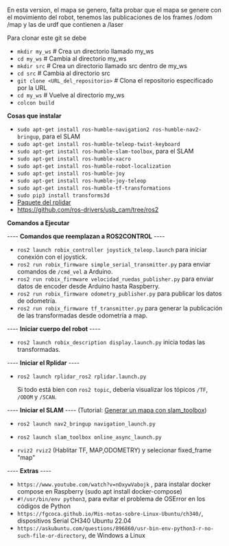 En esta version, el mapa se genero, falta probar que el mapa se genere con el movimiento del robot, tenemos las publicaciones de los frames /odom /map y las de urdf que contienen a /laser

Para clonar este git se debe

- `mkdir my_ws`             # Crea un directorio llamado my_ws
- `cd my_ws`                 # Cambia al directorio  my_ws
- `mkdir src`                # Crea un directorio llamado src dentro de my_ws
- `cd src`                 # Cambia al directorio src
- `git clone <URL_del_repositorio>`   # Clona el repositorio especificado por la URL
- `cd my_ws`  # Vuelve al directorio  my_ws
- `colcon build` 


**Cosas que instalar**

- `sudo apt-get install ros-humble-navigation2 ros-humble-nav2-bringup`, para el SLAM
- `sudo apt-get install ros-humble-teleop-twist-keyboard`
- `sudo apt-get install ros-humble-slam-toolbox`, para el SLAM
- `sudo apt-get install ros-humble-xacro`
- `sudo apt-get install ros-humble-robot-localization`
- `sudo apt-get install ros-humble-joy`
- `sudo apt-get install ros-humble-joy-teleop`
- `sudo apt-get install ros-humble-tf-transformations`
- `sudo pip3 install transforms3d`
- [Paquete del rplidar](https://github.com/babakhani/rplidar_ros2)
- https://github.com/ros-drivers/usb_cam/tree/ros2




**Comandos a Ejecutar**

---- **Comandos que reemplazan a ROS2CONTROL** ----

- `ros2 launch robix_controller joystick_teleop.launch` para iniciar conexión con el joystick.
- `ros2 run robix_firmware simple_serial_transmitter.py` para enviar comandos de `/cmd_vel` a Arduino.
- `ros2 run robix_firmware velocidad_ruedas_publisher.py` para enviar datos de encoder desde Arduino hasta Raspberry.
- `ros2 run robix_firmware odometry_publisher.py` para publicar los datos de odometría.
- `ros2 run robix_firmware tf_transmitter.py` para generar la publicación de las transformadas desde odometría a map.

---- **Iniciar cuerpo del robot** ----

- `ros2 launch robix_description display.launch.py` inicia todas las transformadas.

---- **Iniciar el Rplidar** ----

- `ros2 launch rplidar_ros2 rplidar.launch.py`

  Si todo está bien con `ros2 topic`, debería visualizar los tópicos `/TF`, `/ODOM` y `/SCAN`.

---- **Iniciar el SLAM** ---- 
(Tutorial: [Generar un mapa con slam_toolbox](https://roboticsbackend.com/ros2-nav2-generate-a-map-with-slam_toolbox/))

- `ros2 launch nav2_bringup navigation_launch.py`

- `ros2 launch slam_toolbox online_async_launch.py`
- `rviz2 rviz2` (Hablitar TF, MAP,ODOMETRY) y selecionar fixed_frame "map"

---- **Extras** ----
- `https://www.youtube.com/watch?v=nOxywVabojk` , para instalar docker compose en Raspberry (sudo apt install docker-compose)
- `#!/usr/bin/env python3`, para evitar el problema de OSError en los códigos de Python
- `https://fgcoca.github.io/Mis-notas-sobre-Linux-Ubuntu/ch340/`, dispositivos Serial CH340 Ubuntu 22.04
- `https://askubuntu.com/questions/896860/usr-bin-env-python3-r-no-such-file-or-directory`, de Windows a Linux





